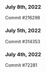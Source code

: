 ### July 8th, 2022

Commit #216298

### July 5th, 2022

Commit #314353


### July 4th, 2022

Commit #72281

